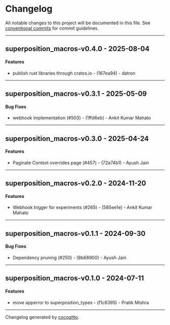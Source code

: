 # Changelog
All notable changes to this project will be documented in this file. See [conventional commits](https://www.conventionalcommits.org/) for commit guidelines.

- - -
## superposition_macros-v0.4.0 - 2025-08-04
#### Features
- publish rust libraries through crates.io - (167ea94) - datron

- - -

## superposition_macros-v0.3.1 - 2025-05-09
#### Bug Fixes
- webhook implementation (#503) - (1ffd6eb) - Ankit Kumar Mahato

- - -

## superposition_macros-v0.3.0 - 2025-04-24
#### Features
- Paginate Context overrides page (#457) - (72a74b1) - Ayush Jain

- - -

## superposition_macros-v0.2.0 - 2024-11-20
#### Features
- Webhook trigger for experiments (#265) - (585ee1e) - Ankit Kumar Mahato

- - -

## superposition_macros-v0.1.1 - 2024-09-30
#### Bug Fixes
- Dependency pruning (#250) - (8b68900) - Ayush Jain

- - -

## superposition_macros-v0.1.0 - 2024-07-11
#### Features
- move apperror to superposition_types - (f1c8395) - Pratik Mishra

- - -

Changelog generated by [cocogitto](https://github.com/cocogitto/cocogitto).